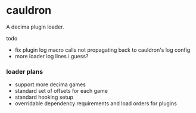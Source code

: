 # cauldron
A decima plugin loader.



todo
- fix plugin log macro calls not propagating back to cauldron's log config
- more loader log lines i guess?

### loader plans
- support more decima games
- standard set of offsets for each game
- standard hooking setup
- overridable dependency requirements and load orders for plugins